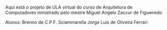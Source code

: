 Aqui está o projeto de ULA virtual do curso de Arquitetura de Computadores ministrado pelo mestre Miguel Angelo Zaccur de Figueiredo

Alunos:
Brenno de C.P.F. Sciammarella
Jorge Luis de Oliveira Ferrari
